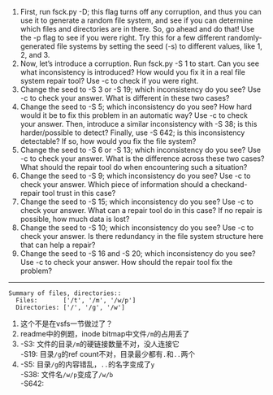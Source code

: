 1. First, run fsck.py -D; this flag turns off any corruption, and thus
you can use it to generate a random file system, and see if you can
determine which files and directories are in there. So, go ahead and
do that! Use the -p flag to see if you were right. Try this for a few
different randomly-generated file systems by setting the seed (-s)
to different values, like 1, 2, and 3.
2. Now, let’s introduce a corruption. Run fsck.py -S 1 to start.
Can you see what inconsistency is introduced? How would you fix
it in a real file system repair tool? Use -c to check if you were right.
3. Change the seed to -S 3 or -S 19; which inconsistency do you
see? Use -c to check your answer. What is different in these two
cases?
4. Change the seed to -S 5; which inconsistency do you see? How
hard would it be to fix this problem in an automatic way? Use -c to
check your answer. Then, introduce a similar inconsistency with -S
38; is this harder/possible to detect? Finally, use -S 642; is this
inconsistency detectable? If so, how would you fix the file system?
5. Change the seed to -S 6 or -S 13; which inconsistency do you
see? Use -c to check your answer. What is the difference across
these two cases? What should the repair tool do when encountering
such a situation?
6. Change the seed to -S 9; which inconsistency do you see? Use -c
to check your answer. Which piece of information should a checkand-repair tool trust in this case?
7. Change the seed to -S 15; which inconsistency do you see? Use
-c to check your answer. What can a repair tool do in this case? If
no repair is possible, how much data is lost?
8. Change the seed to -S 10; which inconsistency do you see? Use
-c to check your answer. Is there redundancy in the file system
structure here that can help a repair?
9. Change the seed to -S 16 and -S 20; which inconsistency do you
see? Use -c to check your answer. How should the repair tool fix
the problem?

---

```
Summary of files, directories::
  Files:       ['/t', '/m', '/w/p']
  Directories: ['/', '/g', '/w']
```

1. 这个不是在vsfs一节做过了？
2. readme中的例题，inode bitmap中文件`/m`的占用丢了
3. -S3: 文件的目录`/m`的硬链接数量不对，没人连接它  
   -S19: 目录`/g`的ref count不对，目录最少都有`.`和`..`两个
4. -S5: 目录`/g`的内容错乱，`..`的名字变成了`y`  
   -S38: 文件名`/w/p`变成了`/w/b`  
   -S642: 
